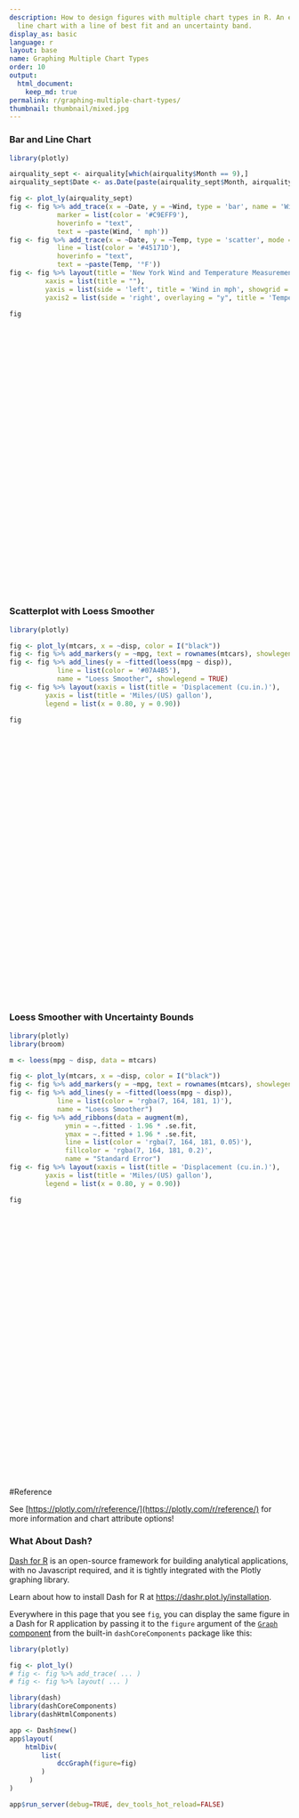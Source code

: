 ```yaml
---
description: How to design figures with multiple chart types in R. An example of a
  line chart with a line of best fit and an uncertainty band.
display_as: basic
language: r
layout: base
name: Graphing Multiple Chart Types
order: 10
output:
  html_document:
    keep_md: true
permalink: r/graphing-multiple-chart-types/
thumbnail: thumbnail/mixed.jpg
---
```



### Bar and Line Chart


```r
library(plotly)

airquality_sept <- airquality[which(airquality$Month == 9),]
airquality_sept$Date <- as.Date(paste(airquality_sept$Month, airquality_sept$Day, 1973, sep = "."), format = "%m.%d.%Y")

fig <- plot_ly(airquality_sept)
fig <- fig %>% add_trace(x = ~Date, y = ~Wind, type = 'bar', name = 'Wind',
            marker = list(color = '#C9EFF9'),
            hoverinfo = "text",
            text = ~paste(Wind, ' mph'))
fig <- fig %>% add_trace(x = ~Date, y = ~Temp, type = 'scatter', mode = 'lines', name = 'Temperature', yaxis = 'y2',
            line = list(color = '#45171D'),
            hoverinfo = "text",
            text = ~paste(Temp, '°F'))
fig <- fig %>% layout(title = 'New York Wind and Temperature Measurements for September 1973',
         xaxis = list(title = ""),
         yaxis = list(side = 'left', title = 'Wind in mph', showgrid = FALSE, zeroline = FALSE),
         yaxis2 = list(side = 'right', overlaying = "y", title = 'Temperature in degrees F', showgrid = FALSE, zeroline = FALSE))

fig
```

<div id="htmlwidget-3f2c85c3cc0eb7747c24" style="width:672px;height:480px;" class="plotly html-widget"></div>
<script type="application/json" data-for="htmlwidget-3f2c85c3cc0eb7747c24">{"x":{"visdat":{"5d9168b8d22e":["function () ","plotlyVisDat"]},"cur_data":"5d9168b8d22e","attrs":{"5d9168b8d22e":{"alpha_stroke":1,"sizes":[10,100],"spans":[1,20],"x":{},"y":{},"type":"bar","name":"Wind","marker":{"color":"#C9EFF9"},"hoverinfo":"text","text":{},"inherit":true},"5d9168b8d22e.1":{"alpha_stroke":1,"sizes":[10,100],"spans":[1,20],"x":{},"y":{},"type":"scatter","mode":"lines","name":"Temperature","yaxis":"y2","line":{"color":"#45171D"},"hoverinfo":"text","text":{},"inherit":true}},"layout":{"margin":{"b":40,"l":60,"t":25,"r":10},"title":"New York Wind and Temperature Measurements for September 1973","xaxis":{"domain":[0,1],"automargin":true,"title":""},"yaxis":{"domain":[0,1],"automargin":true,"side":"left","title":"Wind in mph","showgrid":false,"zeroline":false},"yaxis2":{"side":"right","overlaying":"y","title":"Temperature in degrees F","showgrid":false,"zeroline":false},"hovermode":"closest","showlegend":true},"source":"A","config":{"showSendToCloud":false},"data":[{"x":["1973-09-01","1973-09-02","1973-09-03","1973-09-04","1973-09-05","1973-09-06","1973-09-07","1973-09-08","1973-09-09","1973-09-10","1973-09-11","1973-09-12","1973-09-13","1973-09-14","1973-09-15","1973-09-16","1973-09-17","1973-09-18","1973-09-19","1973-09-20","1973-09-21","1973-09-22","1973-09-23","1973-09-24","1973-09-25","1973-09-26","1973-09-27","1973-09-28","1973-09-29","1973-09-30"],"y":[6.9,5.1,2.8,4.6,7.4,15.5,10.9,10.3,10.9,9.7,14.9,15.5,6.3,10.9,11.5,6.9,13.8,10.3,10.3,8,12.6,9.2,10.3,10.3,16.6,6.9,13.2,14.3,8,11.5],"type":"bar","name":"Wind","marker":{"color":"#C9EFF9","line":{"color":"rgba(31,119,180,1)"}},"hoverinfo":["text","text","text","text","text","text","text","text","text","text","text","text","text","text","text","text","text","text","text","text","text","text","text","text","text","text","text","text","text","text"],"text":["6.9  mph","5.1  mph","2.8  mph","4.6  mph","7.4  mph","15.5  mph","10.9  mph","10.3  mph","10.9  mph","9.7  mph","14.9  mph","15.5  mph","6.3  mph","10.9  mph","11.5  mph","6.9  mph","13.8  mph","10.3  mph","10.3  mph","8  mph","12.6  mph","9.2  mph","10.3  mph","10.3  mph","16.6  mph","6.9  mph","13.2  mph","14.3  mph","8  mph","11.5  mph"],"error_y":{"color":"rgba(31,119,180,1)"},"error_x":{"color":"rgba(31,119,180,1)"},"xaxis":"x","yaxis":"y","frame":null},{"x":["1973-09-01","1973-09-02","1973-09-03","1973-09-04","1973-09-05","1973-09-06","1973-09-07","1973-09-08","1973-09-09","1973-09-10","1973-09-11","1973-09-12","1973-09-13","1973-09-14","1973-09-15","1973-09-16","1973-09-17","1973-09-18","1973-09-19","1973-09-20","1973-09-21","1973-09-22","1973-09-23","1973-09-24","1973-09-25","1973-09-26","1973-09-27","1973-09-28","1973-09-29","1973-09-30"],"y":[91,92,93,93,87,84,80,78,75,73,81,76,77,71,71,78,67,76,68,82,64,71,81,69,63,70,77,75,76,68],"type":"scatter","mode":"lines","name":"Temperature","yaxis":"y2","line":{"color":"#45171D"},"hoverinfo":["text","text","text","text","text","text","text","text","text","text","text","text","text","text","text","text","text","text","text","text","text","text","text","text","text","text","text","text","text","text"],"text":["91 °F","92 °F","93 °F","93 °F","87 °F","84 °F","80 °F","78 °F","75 °F","73 °F","81 °F","76 °F","77 °F","71 °F","71 °F","78 °F","67 °F","76 °F","68 °F","82 °F","64 °F","71 °F","81 °F","69 °F","63 °F","70 °F","77 °F","75 °F","76 °F","68 °F"],"marker":{"color":"rgba(255,127,14,1)","line":{"color":"rgba(255,127,14,1)"}},"error_y":{"color":"rgba(255,127,14,1)"},"error_x":{"color":"rgba(255,127,14,1)"},"xaxis":"x","frame":null}],"highlight":{"on":"plotly_click","persistent":false,"dynamic":false,"selectize":false,"opacityDim":0.2,"selected":{"opacity":1},"debounce":0},"shinyEvents":["plotly_hover","plotly_click","plotly_selected","plotly_relayout","plotly_brushed","plotly_brushing","plotly_clickannotation","plotly_doubleclick","plotly_deselect","plotly_afterplot","plotly_sunburstclick"],"base_url":"https://plot.ly"},"evals":[],"jsHooks":[]}</script>

### Scatterplot with Loess Smoother


```r
library(plotly)

fig <- plot_ly(mtcars, x = ~disp, color = I("black"))
fig <- fig %>% add_markers(y = ~mpg, text = rownames(mtcars), showlegend = FALSE)
fig <- fig %>% add_lines(y = ~fitted(loess(mpg ~ disp)),
            line = list(color = '#07A4B5'),
            name = "Loess Smoother", showlegend = TRUE)
fig <- fig %>% layout(xaxis = list(title = 'Displacement (cu.in.)'),
         yaxis = list(title = 'Miles/(US) gallon'),
         legend = list(x = 0.80, y = 0.90))

fig
```

<div id="htmlwidget-059b9143f023c0c65078" style="width:672px;height:480px;" class="plotly html-widget"></div>
<script type="application/json" data-for="htmlwidget-059b9143f023c0c65078">{"x":{"visdat":{"5d9172396877":["function () ","plotlyVisDat"]},"cur_data":"5d9172396877","attrs":{"5d9172396877":{"x":{},"color":["black"],"alpha_stroke":1,"sizes":[10,100],"spans":[1,20],"y":{},"type":"scatter","mode":"markers","text":["Mazda RX4","Mazda RX4 Wag","Datsun 710","Hornet 4 Drive","Hornet Sportabout","Valiant","Duster 360","Merc 240D","Merc 230","Merc 280","Merc 280C","Merc 450SE","Merc 450SL","Merc 450SLC","Cadillac Fleetwood","Lincoln Continental","Chrysler Imperial","Fiat 128","Honda Civic","Toyota Corolla","Toyota Corona","Dodge Challenger","AMC Javelin","Camaro Z28","Pontiac Firebird","Fiat X1-9","Porsche 914-2","Lotus Europa","Ford Pantera L","Ferrari Dino","Maserati Bora","Volvo 142E"],"showlegend":false,"inherit":true},"5d9172396877.1":{"x":{},"color":["black"],"alpha_stroke":1,"sizes":[10,100],"spans":[1,20],"y":{},"type":"scatter","mode":"lines","line":{"color":"#07A4B5"},"name":"Loess Smoother","showlegend":true,"inherit":true}},"layout":{"margin":{"b":40,"l":60,"t":25,"r":10},"xaxis":{"domain":[0,1],"automargin":true,"title":"Displacement (cu.in.)"},"yaxis":{"domain":[0,1],"automargin":true,"title":"Miles/(US) gallon"},"legend":{"x":0.8,"y":0.9},"hovermode":"closest","showlegend":false},"source":"A","config":{"showSendToCloud":false},"data":[{"x":[160,160,108,258,360,225,360,146.7,140.8,167.6,167.6,275.8,275.8,275.8,472,460,440,78.7,75.7,71.1,120.1,318,304,350,400,79,120.3,95.1,351,145,301,121],"y":[21,21,22.8,21.4,18.7,18.1,14.3,24.4,22.8,19.2,17.8,16.4,17.3,15.2,10.4,10.4,14.7,32.4,30.4,33.9,21.5,15.5,15.2,13.3,19.2,27.3,26,30.4,15.8,19.7,15,21.4],"type":"scatter","mode":"markers","text":["Mazda RX4","Mazda RX4 Wag","Datsun 710","Hornet 4 Drive","Hornet Sportabout","Valiant","Duster 360","Merc 240D","Merc 230","Merc 280","Merc 280C","Merc 450SE","Merc 450SL","Merc 450SLC","Cadillac Fleetwood","Lincoln Continental","Chrysler Imperial","Fiat 128","Honda Civic","Toyota Corolla","Toyota Corona","Dodge Challenger","AMC Javelin","Camaro Z28","Pontiac Firebird","Fiat X1-9","Porsche 914-2","Lotus Europa","Ford Pantera L","Ferrari Dino","Maserati Bora","Volvo 142E"],"showlegend":false,"marker":{"color":"rgba(0,0,0,1)","line":{"color":"rgba(0,0,0,1)"}},"textfont":{"color":"rgba(0,0,0,1)"},"error_y":{"color":"rgba(0,0,0,1)"},"error_x":{"color":"rgba(0,0,0,1)"},"line":{"color":"rgba(0,0,0,1)"},"xaxis":"x","yaxis":"y","frame":null},{"x":[71.1,75.7,78.7,79,95.1,108,120.1,120.3,121,140.8,145,146.7,160,160,167.6,167.6,225,258,275.8,275.8,275.8,301,304,318,350,351,360,360,400,440,460,472],"y":[31.8587265478689,30.997160511089,30.4515688818864,30.3978766914933,27.6878765636072,25.7536029023605,24.1266208899877,24.1012302593287,24.0128145822842,21.7855370304885,21.3720222888,21.2095787437194,20.1233661948189,20.1233661948189,19.5876473362003,19.5876473362003,17.8667031510564,17.3361001159279,16.6706159588599,16.6706159588599,16.6706159588599,16.3557242808806,16.3295803630335,16.1508424685288,15.6175774563292,15.5983332500748,15.4036322355415,15.4036322355415,14.3441620745589,13.0380914865063,12.2654317142106,11.7573008148926],"type":"scatter","mode":"lines","line":{"color":"#07A4B5"},"name":"Loess Smoother","showlegend":true,"marker":{"color":"rgba(0,0,0,1)","line":{"color":"rgba(0,0,0,1)"}},"textfont":{"color":"rgba(0,0,0,1)"},"error_y":{"color":"rgba(0,0,0,1)"},"error_x":{"color":"rgba(0,0,0,1)"},"xaxis":"x","yaxis":"y","frame":null}],"highlight":{"on":"plotly_click","persistent":false,"dynamic":false,"selectize":false,"opacityDim":0.2,"selected":{"opacity":1},"debounce":0},"shinyEvents":["plotly_hover","plotly_click","plotly_selected","plotly_relayout","plotly_brushed","plotly_brushing","plotly_clickannotation","plotly_doubleclick","plotly_deselect","plotly_afterplot","plotly_sunburstclick"],"base_url":"https://plot.ly"},"evals":[],"jsHooks":[]}</script>

### Loess Smoother with Uncertainty Bounds


```r
library(plotly)
library(broom)

m <- loess(mpg ~ disp, data = mtcars)

fig <- plot_ly(mtcars, x = ~disp, color = I("black"))
fig <- fig %>% add_markers(y = ~mpg, text = rownames(mtcars), showlegend = FALSE)
fig <- fig %>% add_lines(y = ~fitted(loess(mpg ~ disp)),
            line = list(color = 'rgba(7, 164, 181, 1)'),
            name = "Loess Smoother")
fig <- fig %>% add_ribbons(data = augment(m),
              ymin = ~.fitted - 1.96 * .se.fit,
              ymax = ~.fitted + 1.96 * .se.fit,
              line = list(color = 'rgba(7, 164, 181, 0.05)'),
              fillcolor = 'rgba(7, 164, 181, 0.2)',
              name = "Standard Error")
fig <- fig %>% layout(xaxis = list(title = 'Displacement (cu.in.)'),
         yaxis = list(title = 'Miles/(US) gallon'),
         legend = list(x = 0.80, y = 0.90))

fig
```

<div id="htmlwidget-9cdb910ef801b5ff8827" style="width:672px;height:480px;" class="plotly html-widget"></div>
<script type="application/json" data-for="htmlwidget-9cdb910ef801b5ff8827">{"x":{"visdat":{"5d9154d1fd1":["function () ","plotlyVisDat"],"5d91116ae25e":["function () ","data"]},"cur_data":"5d91116ae25e","attrs":{"5d9154d1fd1":{"x":{},"color":["black"],"alpha_stroke":1,"sizes":[10,100],"spans":[1,20],"y":{},"type":"scatter","mode":"markers","text":["Mazda RX4","Mazda RX4 Wag","Datsun 710","Hornet 4 Drive","Hornet Sportabout","Valiant","Duster 360","Merc 240D","Merc 230","Merc 280","Merc 280C","Merc 450SE","Merc 450SL","Merc 450SLC","Cadillac Fleetwood","Lincoln Continental","Chrysler Imperial","Fiat 128","Honda Civic","Toyota Corolla","Toyota Corona","Dodge Challenger","AMC Javelin","Camaro Z28","Pontiac Firebird","Fiat X1-9","Porsche 914-2","Lotus Europa","Ford Pantera L","Ferrari Dino","Maserati Bora","Volvo 142E"],"showlegend":false,"inherit":true},"5d9154d1fd1.1":{"x":{},"color":["black"],"alpha_stroke":1,"sizes":[10,100],"spans":[1,20],"y":{},"type":"scatter","mode":"lines","line":{"color":"rgba(7, 164, 181, 1)"},"name":"Loess Smoother","inherit":true},"5d91116ae25e":{"x":{},"color":["black"],"alpha_stroke":1,"sizes":[10,100],"spans":[1,20],"ymin":{},"ymax":{},"type":"scatter","mode":"lines","hoveron":"points","fill":"toself","line":{"color":"rgba(7, 164, 181, 0.05)"},"fillcolor":"rgba(7, 164, 181, 0.2)","name":"Standard Error","inherit":true}},"layout":{"margin":{"b":40,"l":60,"t":25,"r":10},"xaxis":{"domain":[0,1],"automargin":true,"title":"Displacement (cu.in.)"},"yaxis":{"domain":[0,1],"automargin":true,"title":"Miles/(US) gallon"},"legend":{"x":0.8,"y":0.9},"hovermode":"closest","showlegend":true},"source":"A","config":{"showSendToCloud":false},"data":[{"x":[160,160,108,258,360,225,360,146.7,140.8,167.6,167.6,275.8,275.8,275.8,472,460,440,78.7,75.7,71.1,120.1,318,304,350,400,79,120.3,95.1,351,145,301,121],"y":[21,21,22.8,21.4,18.7,18.1,14.3,24.4,22.8,19.2,17.8,16.4,17.3,15.2,10.4,10.4,14.7,32.4,30.4,33.9,21.5,15.5,15.2,13.3,19.2,27.3,26,30.4,15.8,19.7,15,21.4],"type":"scatter","mode":"markers","text":["Mazda RX4","Mazda RX4 Wag","Datsun 710","Hornet 4 Drive","Hornet Sportabout","Valiant","Duster 360","Merc 240D","Merc 230","Merc 280","Merc 280C","Merc 450SE","Merc 450SL","Merc 450SLC","Cadillac Fleetwood","Lincoln Continental","Chrysler Imperial","Fiat 128","Honda Civic","Toyota Corolla","Toyota Corona","Dodge Challenger","AMC Javelin","Camaro Z28","Pontiac Firebird","Fiat X1-9","Porsche 914-2","Lotus Europa","Ford Pantera L","Ferrari Dino","Maserati Bora","Volvo 142E"],"showlegend":false,"marker":{"color":"rgba(0,0,0,1)","line":{"color":"rgba(0,0,0,1)"}},"textfont":{"color":"rgba(0,0,0,1)"},"error_y":{"color":"rgba(0,0,0,1)"},"error_x":{"color":"rgba(0,0,0,1)"},"line":{"color":"rgba(0,0,0,1)"},"xaxis":"x","yaxis":"y","frame":null},{"x":[71.1,75.7,78.7,79,95.1,108,120.1,120.3,121,140.8,145,146.7,160,160,167.6,167.6,225,258,275.8,275.8,275.8,301,304,318,350,351,360,360,400,440,460,472],"y":[31.8587265478689,30.997160511089,30.4515688818864,30.3978766914933,27.6878765636072,25.7536029023605,24.1266208899877,24.1012302593287,24.0128145822842,21.7855370304885,21.3720222888,21.2095787437194,20.1233661948189,20.1233661948189,19.5876473362003,19.5876473362003,17.8667031510564,17.3361001159279,16.6706159588599,16.6706159588599,16.6706159588599,16.3557242808806,16.3295803630335,16.1508424685288,15.6175774563292,15.5983332500748,15.4036322355415,15.4036322355415,14.3441620745589,13.0380914865063,12.2654317142106,11.7573008148926],"type":"scatter","mode":"lines","line":{"color":"rgba(7, 164, 181, 1)"},"name":"Loess Smoother","marker":{"color":"rgba(0,0,0,1)","line":{"color":"rgba(0,0,0,1)"}},"textfont":{"color":"rgba(0,0,0,1)"},"error_y":{"color":"rgba(0,0,0,1)"},"error_x":{"color":"rgba(0,0,0,1)"},"xaxis":"x","yaxis":"y","frame":null},{"fillcolor":"rgba(7, 164, 181, 0.2)","x":[71.1,75.7,78.7,79,95.1,108,120.1,120.3,121,140.8,145,146.7,160,160,167.6,167.6,225,258,275.8,275.8,275.8,301,304,318,350,351,360,360,400,440,460,472,472,472,460,440,400,360,360,351,350,318,304,301,275.8,275.8,275.8,258,225,167.6,167.6,160,160,146.7,145,140.8,121,120.3,120.1,108,95.1,79,78.7,75.7,71.1],"type":"scatter","mode":"lines","hoveron":"points","fill":"toself","line":{"color":"rgba(7, 164, 181, 0.05)"},"name":"Standard Error","y":[29.6196922296082,28.9642153590505,28.54236726388,28.5005513255002,26.2918632250039,24.5450406587188,22.9330086278789,22.9068700881959,22.8156526764351,20.4388075375714,19.9863730553065,19.8082571439821,18.6121240511817,18.6121240511817,18.0237725351383,18.0237725351383,16.256272295313,15.5190313686595,15.0041837863646,15.0041837863646,15.0041837863646,14.9281309152598,14.9162210256684,14.7558651253728,14.2276931088279,14.2081927321474,14.0140809626356,14.0140809626356,12.8807957894151,11.0440265490691,9.74938413735661,8.84230571970769,8.84230571970769,14.6722959100775,14.7814792910646,15.0321564239434,15.8075283597026,16.7931835084474,16.7931835084474,16.9884737680022,17.0074618038304,17.5458198116849,17.7429397003985,17.7833176465014,18.3370481313552,18.3370481313552,18.3370481313552,19.1531688631963,19.4771340067998,21.1515221372622,21.1515221372622,21.6346083384561,21.6346083384561,22.6109003434567,22.7576715222934,23.1322665234057,25.2099764881334,25.2955904304616,25.3202331520966,26.9621651460022,29.0838899022106,32.2952020574863,32.3607704998928,33.0301056631275,34.0977608661297],"marker":{"color":"rgba(0,0,0,1)","line":{"color":"rgba(0,0,0,1)"}},"textfont":{"color":"rgba(0,0,0,1)"},"error_y":{"color":"rgba(0,0,0,1)"},"error_x":{"color":"rgba(0,0,0,1)"},"xaxis":"x","yaxis":"y","frame":null}],"highlight":{"on":"plotly_click","persistent":false,"dynamic":false,"selectize":false,"opacityDim":0.2,"selected":{"opacity":1},"debounce":0},"shinyEvents":["plotly_hover","plotly_click","plotly_selected","plotly_relayout","plotly_brushed","plotly_brushing","plotly_clickannotation","plotly_doubleclick","plotly_deselect","plotly_afterplot","plotly_sunburstclick"],"base_url":"https://plot.ly"},"evals":[],"jsHooks":[]}</script>



#Reference

See [https://plotly.com/r/reference/](https://plotly.com/r/reference/) for more information and chart attribute options!
### What About Dash?

[Dash for R](https://dashr.plot.ly/) is an open-source framework for building analytical applications, with no Javascript required, and it is tightly integrated with the Plotly graphing library. 

Learn about how to install Dash for R at https://dashr.plot.ly/installation.

Everywhere in this page that you see `fig`, you can display the same figure in a Dash for R application by passing it to the `figure` argument of the [`Graph` component](https://dashr.plot.ly/dash-core-components/graph) from the built-in `dashCoreComponents` package like this:


```r
library(plotly)

fig <- plot_ly() 
# fig <- fig %>% add_trace( ... )
# fig <- fig %>% layout( ... ) 

library(dash)
library(dashCoreComponents)
library(dashHtmlComponents)

app <- Dash$new()
app$layout(
    htmlDiv(
        list(
            dccGraph(figure=fig) 
        )
     )
)

app$run_server(debug=TRUE, dev_tools_hot_reload=FALSE)
```
